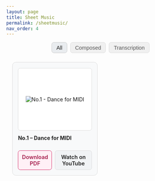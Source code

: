 ```yaml
---
layout: page
title: Sheet Music
permalink: /sheetmusic/
nav_order: 4
---
```


<style>
/* ---- Light theme ---- */
:root { --bg:#ffffff; --panel:#f8f9fa; --border:#ddd; --text:#222; --muted:#555; --accent:#d6336c; }
.page-content { background: var(--bg); padding-top: 1.25rem; }

/* ---- Heading ---- */
.sheet-title { text-align:center; color:var(--text); margin: 1rem 0 1.25rem; font-size: 2rem; font-weight: 700; }

/* ---- Filter chips ---- */
.filters { display:flex; gap:.5rem; justify-content:center; margin: .25rem 0 1.5rem; }
.filter-btn{ background:#f0f0f0;border:1px solid var(--border);color:var(--muted);padding:.35rem .75rem;border-radius:.4rem;cursor:pointer;font-size:.9rem }
.filter-btn.active{ background:#e9ecef;color:var(--text); border-color:#ccc }

/* ---- Grid ---- */
.grid{ display:grid; grid-template-columns: repeat(2,minmax(0,1fr)); gap:1rem; max-width:980px; margin:0 auto 2rem; padding:0 1rem; }
@media (min-width: 980px){ .grid{ grid-template-columns: repeat(3,minmax(0,1fr)); gap:1.25rem;} }
.card{ background:var(--panel); border:1px solid var(--border); border-radius:.6rem; padding:.9rem; }
.thumb{ background:#fff; border:1px solid var(--border); border-radius:.4rem; height:165px; display:flex; align-items:center; justify-content:center; overflow:hidden; }
.thumb img{ max-width:100%; max-height:100%; display:block; }
.title{ color:var(--text); font-weight:700; margin:.7rem 0 .35rem; line-height:1.3; min-height:2.6em; }
.meta{ color:var(--muted); font-size:.9rem; margin-bottom:.6rem; }

/* ---- Buttons ---- */
.actions{ display:flex; gap:.5rem; }
.btn{ flex:1 1 auto; text-align:center; padding:.5rem .6rem; border-radius:.4rem; font-weight:600; font-size:.9rem; border:1px solid var(--border); background:#f1f3f5; color:var(--text); text-decoration:none; }
.btn.accent{ border-color:#d6336c; background:#fff0f6; color:#a61e4d; }
.btn:hover{ filter: brightness(0.95); }

/* ---- Hide during filter ---- */
.hidden{ display:none !important; }
</style>

<div class="filters">
  <button class="filter-btn active" data-filter="all">All</button>
  <button class="filter-btn" data-filter="Composed">Composed</button>
  <button class="filter-btn" data-filter="Transcription">Transcription</button>
</div>

<div class="grid" id="sheetGrid">

  <!-- Example Card -->
  <article class="card" data-tags="Composed">
    <div class="thumb">
      <img src="{{ '/assets/scores/dance-for-midi.png' | relative_url }}" alt="No.1 - Dance for MIDI">
    </div>
    <div class="title">No.1 – Dance for MIDI</div>
    <div class="actions">
      <a class="btn accent" href="{{ '/assets/scores/dance-for-midi.pdf' | relative_url }}" download>Download PDF</a>
      <a class="btn" href="https://youtube.com/" target="_blank" rel="noopener">Watch on YouTube</a>
    </div>
  </article>

  <!-- Add more cards like above -->
</div>

<script>
(function(){
  const buttons = document.querySelectorAll('.filter-btn');
  const cards   = document.querySelectorAll('#sheetGrid .card');

  function applyFilter(tag){
    cards.forEach(c=>{
      const tags = (c.getAttribute('data-tags')||'').split(',').map(s=>s.trim());
      c.classList.toggle('hidden', !(tag==='all' || tags.includes(tag)));
    });
  }

  buttons.forEach(btn=>{
    btn.addEventListener('click', ()=>{
      buttons.forEach(b=>b.classList.remove('active'));
      btn.classList.add('active');
      applyFilter(btn.dataset.filter);
    });
  });

  // default “All”
  applyFilter('all');
})();
</script>
